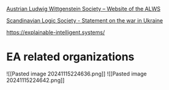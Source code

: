 [Austrian Ludwig Wittgenstein Society – Website of the ALWS](https://www.alws.at/)

[Scandinavian Logic Society - Statement on the war in Ukraine](https://scandinavianlogic.org/)

https://explainable-intelligent.systems/




# EA related organizations

![[Pasted image 20241115224636.png]]
![[Pasted image 20241115224642.png]]




